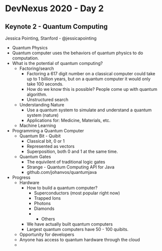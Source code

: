 # DevNexus 2020 - Day 2

## Keynote 2 - Quantum Computing

Jessica Pointing, Stanford - @jessicapointing

  * Quantum Physics
  * Quantum computer uses the behaviors of quantum physics to do computation.
  * What is the potential of quantum computing?
    * Factoring/search
      * Factoring a 617 digit number on a classical computer could take up to 1 billion years, but on a quantum computer it would only take 100 seconds.
      * How do we know this is possible? People come up with quantum algorithm. 
      * Unstructured search
    * Understanding Nature
      * Use a quantum system to simulate and understand a quantum system (nature)
      * Applications for: Medicine, Materials, etc.
    * Machine Learning 
  * Programming a Quantum Computer
    * Quantum Bit - Quibit
      * Classical bit, 0 or 1
      * Represented as vectors
      * Superposition, both 0 and 1 at the same time. 
    * Quantum Gates
      * The equivilent of traditional logic gates
      * Strange - Quantum Computing API for Java
      * github.com/johanvos/quantumjava
  * Progress
    * Hardware
      * How to build a quantum computer?
        * Superconductors (most popular right now)
        * Trapped Ions
        * Photons
        * Diamonds
        * + Others
      * We have actually built quantum computers
      * Largest quantum computers have 50 - 100 quibits.
    * Opportunity for developers
    * Anyone has access to quantum hardware through the cloud
    * 
      
  

